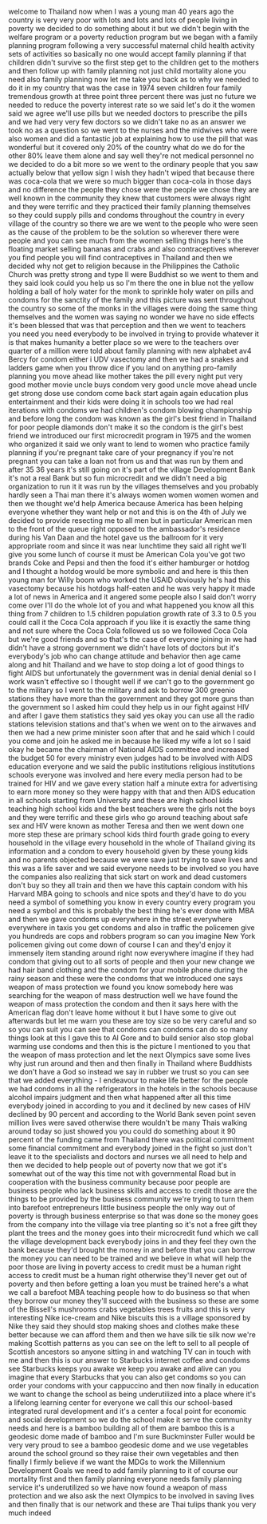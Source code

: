 
welcome to Thailand now when I was a
young man 40 years ago the country is
very very poor with lots and lots and
lots of people living in poverty we
decided to do something about it but we
didn&#39;t begin with the welfare program or
a poverty reduction program but we began
with a family planning program following
a very successful maternal child health
activity sets of activities so basically
no one would accept family planning if
that children didn&#39;t survive
so the first step get to the children
get to the mothers and then follow up
with family planning not just child
mortality alone you need also family
planning now let me take you back as to
why we needed to do it in my country
that was the case in 1974 seven children
four family tremendous growth at three
point three percent
there was just no future we needed to
reduce the poverty interest rate so we
said let&#39;s do it the women said we agree
we&#39;ll use pills but we needed doctors to
prescribe the pills and we had very very
few doctors so we didn&#39;t take no as an
answer we took no as a question so we
went to the nurses and the midwives who
were also women and did a fantastic job
at explaining how to use the pill that
was wonderful but it covered only 20% of
the country what do we do for the other
80% leave them alone and say well
they&#39;re not medical personnel no we
decided to do a bit more so we went to
the ordinary people that you saw
actually below that yellow sign I wish
they hadn&#39;t wiped that because there was
coca-cola that
we were so much bigger than coca-cola in
those days and no difference the people
they chose were the people we chose they
are well known in the community they
knew that customers were always right
and they were terrific and they
practiced their family planning
themselves so they could supply pills
and condoms throughout the country in
every village of the country so there we
are we went to the people who were seen
as the cause of the problem to be the
solution so wherever there were people
and you can see much from the women
selling things here&#39;s the floating
market selling bananas and crabs and
also contraceptives wherever you find
people you will find contraceptives in
Thailand and then we decided why not get
to religion because in the Philippines
the Catholic Church was pretty strong
and type II were Buddhist so we went to
them and they said look could you help
us so I&#39;m there the one in blue not the
yellow holding a ball of holy water for
the monk to sprinkle holy water on pills
and condoms for the sanctity of the
family and this picture was sent
throughout the country so some of the
monks in the villages were doing the
same thing themselves and the women was
saying no wonder we have no side effects
it&#39;s been blessed that was that
perception and then we went to teachers
you need you need everybody to be
involved in trying to provide whatever
it is that makes humanity a better place
so we were to the teachers over quarter
of a million were told about family
planning with new alphabet av4 Bercy for
condom either i UDV vasectomy and then
we had a snakes and ladders game when
you throw dice if you land on anything
pro-family planning you move ahead like
mother takes the pill every night put
very good mother movie uncle buys condom
very good uncle move ahead uncle get
strong dose use condom come back start
again
again education plus entertainment and
their kids were doing it in schools too
we had real iterations with condoms
we had children&#39;s condom blowing
championship and before long the condom
was known as the girl&#39;s best friend in
Thailand for poor people diamonds don&#39;t
make it so the condom is the girl&#39;s best
friend we introduced our first
microcredit program in 1975 and the
women who organized it said we only want
to lend to women who practice family
planning if you&#39;re pregnant take care of
your pregnancy if you&#39;re not pregnant
you can take a loan not from us and that
was run by them and after 35 36 years
it&#39;s still going on it&#39;s part of the
village Development Bank it&#39;s not a real
Bank but so fun microcredit and we
didn&#39;t need a big organization to run it
it was run by the villages themselves
and you probably hardly seen a Thai man
there it&#39;s always women women women
women and then we thought we&#39;d help
America because America has been helping
everyone whether they want help or not
and this is on the 4th of July we
decided to provide resecting me to all
men but in particular American men to
the front of the queue right opposed to
the ambassador&#39;s residence during his
Van Daan and the hotel gave us the
ballroom for it very appropriate room
and since it was near lunchtime they
said all right we&#39;ll give you some lunch
of course it must be American Cola
you&#39;ve got two brands Coke and Pepsi and
then the food
it&#39;s either hamburger or hotdog and I
thought a hotdog would be more symbolic
and and here is this then young man for
Willy boom who worked the USAID
obviously he&#39;s had this vasectomy
because his hotdogs half-eaten and he
was very happy it made a lot of news in
America and it angered some people also
I said don&#39;t worry come over I&#39;ll do the
whole lot of you and what happened you
know all this thing from 7 children to
1.5 children population growth rate of
3.3 to 0.5 you could call it the Coca
Cola approach if you like it is exactly
the same thing and not sure where the
Coca Cola followed us so we followed
Coca Cola but we&#39;re good friends and so
that&#39;s the case of everyone joining in
we had didn&#39;t have a strong government
we didn&#39;t have lots of doctors but it&#39;s
everybody&#39;s job who can change attitude
and behavior then age came along and hit
Thailand and we have to stop doing a lot
of good things to fight AIDS but
unfortunately the government was in
denial denial denial so I work wasn&#39;t
effective so I thought well if we can&#39;t
go to the government go to the military
so I went to the military and ask to
borrow 300 greenio stations they have
more than the government and they got
more guns than the government so I asked
him could they help us in our fight
against HIV and after I gave them
statistics they said yes okay you can
use all the radio stations television
stations and that&#39;s when we went on to
the airwaves and then we had a new prime
minister soon after that and he said
which I could you come and join he asked
me in because he liked my wife a lot so
I said okay he became the chairman of
National AIDS committee and increased
the budget 50 for every ministry even
judges had to be involved with AIDS
education everyone and we said the
public institutions religious
institutions schools everyone was
involved and here every media person had
to be trained for HIV and we gave every
station half a minute extra for
advertising to earn more money so they
were happy with that and then AIDS
education in all schools starting from
University and these are high school
kids teaching high school kids and the
best teachers were the girls not the
boys and they were terrific and these
girls who go around teaching about safe
sex and HIV were known as mother Teresa
and then we went down one more step
these are primary school kids third
fourth grade going to every household in
the village every household in the whole
of Thailand giving its information and a
condom to every household given by these
young kids and no parents objected
because we were save just trying to save
lives and this was a life saver
and we said everyone needs to be
involved so you have the companies also
realizing that sick start on work and
dead customers don&#39;t buy so they all
train and then we have this captain
condom with his Harvard MBA going to
schools and nice spots and they&#39;d have
to do you need a symbol of something you
know in every country every program you
need a symbol and this is probably the
best thing he&#39;s ever done with MBA and
then we gave condoms up everywhere in
the street everywhere everywhere in
taxis you get condoms and also in
traffic the policemen give you hundreds
are cops and robbers program
so can you imagine New York policemen
giving out come down of course I can and
they&#39;d enjoy it immensely item standing
around right now everywhere imagine if
they had condom that giving out to all
sorts of people and then your new change
we had hair band clothing and the condom
for your mobile phone during the rainy
season and these were the condoms that
we introduced one says weapon of mass
protection we found you know somebody
here was searching for the weapon of
mass destruction well we have found the
weapon of mass protection the condom and
then it says here with the American flag
don&#39;t leave home without it but I have
some to give out afterwards but let me
warn you these are toy size so be very
careful and so so you can suit you can
see that condoms can condoms can do so
many things look at this I gave this to
Al Gore and to build senior also stop
global warming use condoms and then this
is the picture I mentioned to you that
the weapon of mass protection and let
the next Olympics save some lives why
just run around and then
and then finally in Thailand where
Buddhists we don&#39;t have a God so instead
we say in rubber we trust so you can see
that we added everything - I endeavour
to make life better for the people we
had condoms in all the refrigerators in
the hotels in the schools because
alcohol impairs judgment and then what
happened after all this time everybody
joined in according to you and it
declined by new cases of HIV declined by
90 percent and according to the World
Bank seven point seven million lives
were saved otherwise there wouldn&#39;t be
many Thais walking around today so just
showed you you could do something about
it
90 percent of the funding came from
Thailand there was political commitment
some financial commitment and everybody
joined in the fight so just don&#39;t leave
it to the specialists and doctors and
nurses we all need to help and then we
decided to help people out of poverty
now that we got it&#39;s somewhat out of the
way this time not with governmental Road
but in cooperation with the business
community because poor people are
business people who lack business skills
and access to credit those are the
things to be provided by the business
community we&#39;re trying to turn them into
barefoot entrepreneurs little business
people the only way out of poverty is
through business enterprise so that was
done so the money goes from the company
into the village via tree planting so
it&#39;s not a free gift they plant the
trees and the money goes into their
microcredit fund which we call the
village development back everybody joins
in and they feel they own the bank
because they&#39;d brought the money in and
before that you can borrow the money you
can need to be trained and we believe in
what will help the poor those are living
in poverty access to credit must be a
human right access to credit must be a
human right otherwise they&#39;ll never get
out of poverty and then before getting a
loan you must be trained here&#39;s a what
we call a barefoot MBA teaching people
how to do business so that when they
borrow our money they&#39;ll succeed with
the business so these are some of the
Bissell&#39;s mushrooms crabs vegetables
trees fruits and this is very
interesting
Nike ice-cream and Nike biscuits this is
a village sponsored by Nike
they said they should stop making shoes
and clothes make these better because we
can afford them
and then we have silk tie silk now we&#39;re
making Scottish patterns as you can see
on the left to sell to all people of
Scottish ancestors so anyone sitting in
and watching TV can in touch with me and
then this is our answer to Starbucks
internet coffee and condoms see
Starbucks keeps you awake we keep you
awake and alive can you imagine that
every Starbucks that you can also get
condoms so you can order your condoms
with your cappuccino and then now
finally in education we want to change
the school as being underutilized into a
place where it&#39;s a lifelong learning
center for everyone we call this our
school-based integrated rural
development and it&#39;s a center a focal
point for economic and social
development so we do the school make it
serve the community needs and here is a
bamboo building all of them are bamboo
this is a geodesic dome made of bamboo
and I&#39;m sure Buckminster Fuller would be
very very proud to see a bamboo geodesic
dome and we use vegetables around the
school ground so they raise their own
vegetables and then finally I firmly
believe if we want the MDGs to work the
Millennium Development Goals we need to
add family planning to it of course our
mortality first and then family planning
everyone needs family planning service
it&#39;s underutilized so we have now found
a weapon of mass protection and we also
ask the next Olympics to be involved in
saving lives and then finally that is
our network and these are Thai tulips
thank you very much indeed
